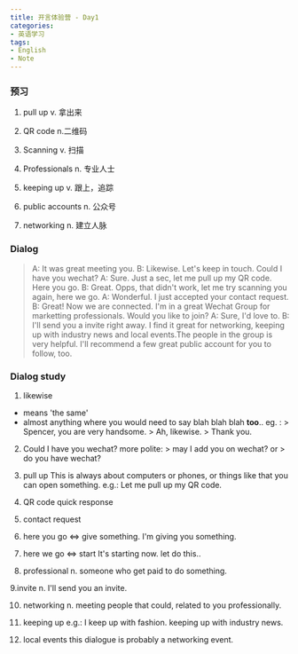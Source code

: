 ```yaml
---
title: 开言体验营 - Day1
categories:
- 英语学习
tags: 
- English
- Note
---
```


### 预习
1. pull up
v. 拿出来

2. QR code
n.二维码

3. Scanning
v. 扫描

4. Professionals
n. 专业人士

5. keeping up
v. 跟上，追踪

6. public accounts
n. 公众号

7. networking
n. 建立人脉

### Dialog
> A: It was great meeting you.
> B: Likewise. Let's keep in touch. Could I have you wechat?
> A: Sure. Just a sec, let me pull up my QR code. Here you go.
> B: Great. Opps, that didn't work, let me try scanning you again, here we go.
> A: Wonderful. I just accepted your contact request.
> B: Great! Now we are connected. I'm in a great Wechat Group for marketting professionals. Would you like to join?
> A: Sure, I'd love to.
> B: I'll send you a invite right away. I find it great for networking, keeping up with industry news and local events.The people in the group is very helpful. I'll recommend a few great public account for you to follow, too.
> 


### Dialog study
1. likewise
* means 'the same'
* almost anything where you would need to say blah blah blah **too**..
eg. : > Spencer, you are very handsome.
		> Ah, likewise.
		> Thank you. 
2.  Could I have you wechat?
    more polite: > may I add you on wechat?
	or  > do you have wechat?
	
3. pull up 
 This is always about computers or phones, or things like that you can open something.
 e.g.: Let me pull up my QR code.
 
 4. QR code
 quick response
 
 5. contact request
 
 6. here you go <=> give something.
I'm giving you something.
 
 7. here we go <=> start
 It's starting now. let do this..
 
 8. professional
 n. someone who get paid to do something.
 
 9.invite
n. I'll send you an invite.
 
 10. networking
 n. meeting people that could, related to you professionally.
 
 11. keeping up
 e.g.: I keep up with fashion. keeping up with industry news.
 
 12. local events
 this dialogue is probably a networking event.
 
 